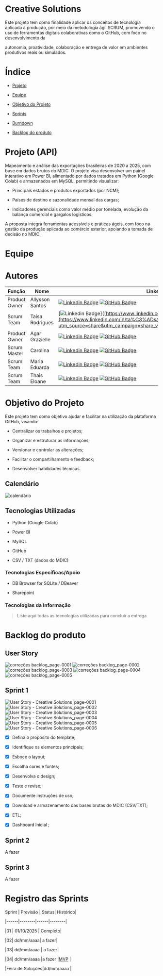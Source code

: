 # Creative Solutions
 
Este projeto tem como finalidade aplicar os conceitos de tecnologia aplicada à produção, por meio da metodologia ágil SCRUM, promovendo o uso de ferramentas digitais colaborativas como o GitHub, com foco no desenvolvimento da

autonomia, proatividade, colaboração e entrega de valor em ambientes produtivos reais ou simulados.
 
# Índice

* [Projeto](#projeto-template)

* [Equipe](#equipe)

* [Objetivo do Projeto](#objetivo-do-projeto)

* [Sprints](#Sprints)

* [Burndown](#Burndown)

* [Backlog do produto](#Backlog-do-produto)
 
# Projeto (API) 

Mapeamento e análise das exportações brasileiras de 2020 a 2025, com base em dados brutos do MDIC. O projeto visa desenvolver um painel interativo em Power BI, alimentado por dados tratados em Python (Google Colab) e armazenados em MySQL, permitindo visualizar:
 
- Principais estados e produtos exportados (por NCM);
 
- Países de destino e sazonalidade mensal das cargas;
 
- Indicadores gerenciais como valor médio por tonelada, evolução da balança comercial e gargalos logísticos.
 
A proposta integra ferramentas acessíveis e práticas ágeis, com foco na gestão da produção aplicada ao comércio exterior, apoiando a tomada de decisão no MDIC.
 
# Equipe

# Autores
| Função | Nome |  LinkedIn & GitHub |
| - | - | - |
|Product Owner| Allysson Santos | [![Linkedin Badge](https://img.shields.io/badge/Linkedin-blue?style=flat-square&logo=Linkedin&logoColor=white)](https://www.linkedin.com/in/allyssonsaantos) [![GitHub Badge](https://img.shields.io/badge/GitHub-111217?style=flat-square&logo=github&logoColor=white)](https://github.com/Allyssu/)|
|Scrum Team| Taísa Rodrigues  | [![Linkedin Badge](https://img.shields.io/badge/Linkedin-blue?style=flat-square&logo=Linkedin&logoColor=white)]([https://www.linkedin.com/in/agar-prado-3274b71bb](https://www.linkedin.com/in/ta%C3%ADsa-alves-48758b185?utm_source=share&utm_campaign=share_via&utm_content=profile&utm_medium=android_app)
| Product Owner | Agar Grazielle | [![Linkedin Badge](https://img.shields.io/badge/Linkedin-blue?style=flat-square&logo=Linkedin&logoColor=white)](https://www.linkedin.com/in/agar-prado-3274b71bb) [![GitHub Badge](https://img.shields.io/badge/GitHub-111217?style=flat-square&logo=github&logoColor=white)](https://github.com/Agar-Grazielle)|
| Scrum Master | Carolina | [![Linkedin Badge](https://img.shields.io/badge/Linkedin-blue?style=flat-square&logo=Linkedin&logoColor=white)]() [![GitHub Badge](https://img.shields.io/badge/GitHub-111217?style=flat-square&logo=github&logoColor=white)](https://github.com/joaotavio505)|
| Scrum Team | Maria Eduarda | [![Linkedin Badge](https://img.shields.io/badge/Linkedin-blue?style=flat-square&logo=Linkedin&logoColor=white)]() [![GitHub Badge](https://img.shields.io/badge/GitHub-111217?style=flat-square&logo=github&logoColor=white)]()|
| Scrum Team | Thais Eloane | [![Linkedin Badge](https://img.shields.io/badge/Linkedin-blue?style=flat-square&logo=Linkedin&logoColor=white)]()  [![GitHub Badge](https://img.shields.io/badge/GitHub-111217?style=flat-square&logo=github&logoColor=white)]()|

# Objetivo do Projeto

Este projeto tem como objetivo ajudar e facilitar na utilização da plataforma GitHub, visando:

* Centralizar os trabalhos e projetos;

* Organizar e estruturar as informações;

* Versionar e controlar as alterações;

* Facilitar o compartilhamento e feedback;

* Desenvolver habilidades técnicas.
 
## Calendário
 
![calendário](https://github.com/user-attachments/assets/9345338b-e81c-4450-a84c-ec6a6cfb4ae9)
 
## Tecnologias Utilizadas

- Python (Google Colab)

- Power BI

- MySQL

- GitHub

- CSV / TXT (dados do MDIC)

### Tecnologias Específicas/Apoio

- DB Browser for SQLite / DBeaver

- Sharepoint

### Tecnologias da Informação
> Liste aqui todas as tecnologias utilizadas para concluir a entrega
 
# Backlog do produto
## User Story
 ![correções backlog_page-0001](https://github.com/user-attachments/assets/c01305a1-68e3-433f-8115-47292a11461f)
![correções backlog_page-0002](https://github.com/user-attachments/assets/b2c8d1eb-317b-4f74-8a8b-b0b9ec30aceb)
![correções backlog_page-0003](https://github.com/user-attachments/assets/b149e445-bbd7-468a-8612-fff43a212405)
![correções backlog_page-0004](https://github.com/user-attachments/assets/0e604a0f-e622-43da-b0d5-00a3128c7b33)
![correções backlog_page-0005](https://github.com/user-attachments/assets/472f0908-fabc-4a0a-817c-962cecd92c07)
 
## Sprint 1
![User Story - Creative Solutions_page-0001](https://github.com/user-attachments/assets/fc5c7840-d17f-4a5a-a2d9-7af9afdd6fe0)
![User Story - Creative Solutions_page-0002](https://github.com/user-attachments/assets/4a3217a6-42bf-44ed-8200-3596a5722836)
![User Story - Creative Solutions_page-0003](https://github.com/user-attachments/assets/a6e3f303-3080-4363-99e9-522f03b2b8b3)
![User Story - Creative Solutions_page-0004](https://github.com/user-attachments/assets/ce900699-9579-4ce4-864e-fe6977b7e0c7)
![User Story - Creative Solutions_page-0005](https://github.com/user-attachments/assets/c11cd806-12ff-42d7-964b-2be07e8adb44)
![User Story - Creative Solutions_page-0006](https://github.com/user-attachments/assets/6c8fa9ca-4988-49c6-85c4-e68842c9e617)



- [x] Defina o propósito do template;

- [x]  Identifique os elementos principais;

- [x] Esboce o layout;

- [x] Escolha cores e fontes;

- [x] Desenvolva o design;

- [x] Teste e revise;

- [x] Documente instruções de uso;

- [x] Download e armazenamento das bases brutas do MDIC (CSV/TXT);

- [x] ETL;

- [x] Dashboard Inicial ;      
 
 
## Sprint 2

A fazer
 
## Sprint 3

A fazer 

 
# Registro das Sprints
 
Sprint | Previsão | Status| Histórico|

|------|--------|------|--------|

|01 | 01/10/2025 | Completo| 

|02|  dd/mm/aaaa| a fazer|

|03| dd/mm/aaaa | a fazer|

|04| dd/mm/aaaa |a fazer |[MVP](https://)  | 

|Feira de Soluções|dd/mm/aaaa |

 
